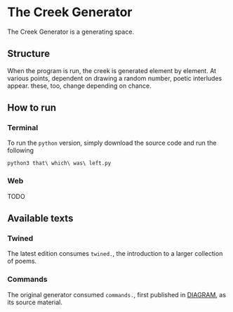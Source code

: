 # The Creek Generator

The Creek Generator is a generating space.

## Structure
When the program is run, the creek is generated element by element. At various points, dependent on drawing a random number, poetic interludes appear. these, too, change depending on chance.

## How to run

### Terminal
To run the `python` version, simply download the source code and run the following
```
python3 that\ which\ was\ left.py
```

### Web
TODO

## Available texts

### Twined
The latest edition consumes `twined.`, the introduction to a larger collection of poems.

### Commands
The original generator consumed `commands.`, first published in [DIAGRAM](http://thediagram.com/20_6/wardrop.html), as its source material.
